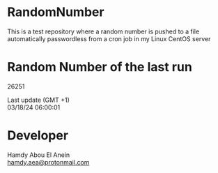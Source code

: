 # RandomNumber    
This is a test repository where a random number is pushed to a file automatically passwordless from a cron job in my Linux CentOS server    
# Random Number of the last run   
26251
      
Last update (GMT +1)    
03/18/24 06:00:01
# Developer    
Hamdy Abou El Anein   
hamdy.aea@protonmail.com
